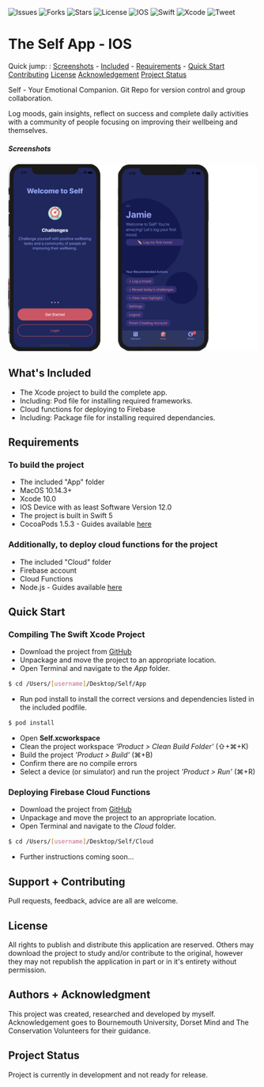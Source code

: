 ![Issues](https://img.shields.io/github/issues/jamiedevivoo/Self.svg)
![Forks](https://img.shields.io/github/forks/jamiedevivoo/Self.svg)
![Stars](https://img.shields.io/github/stars/jamiedevivoo/Self.svg)
![License](https://img.shields.io/github/license/jamiedevivoo/Self.svg) 
![IOS](https://img.shields.io/badge/IOS-12-brightgreen.svg)
![Swift](https://img.shields.io/badge/Swift-5-brightgreen.svg)
![Xcode](https://img.shields.io/badge/Xcode-10-brightgreen.svg)
![Tweet](https://img.shields.io/twitter/url/https/github.com%2Fjamiedevivoo%2FSelf.svg)

# The Self App - IOS
Quick jump: : [Screenshots](#screenshots) -
[Included](#whats-included) - 
[Requirements](#requirements) - 
[Quick Start](#quick-start)
[Contributing](#support-contributing)
[License](#license)
[Acknowledgement](#authors-acknowledgement)
[Project Status](#project-status)

Self - Your Emotional Companion. Git Repo for version control and group collaboration.

Log moods, gain insights, reflect on success and complete daily activities with a community of people focusing on improving their wellbeing and themselves.

##### Screenshots
![Screenshots](Screenshots/screenshots.png?raw=true "Screenshots")

## What's Included
- The Xcode project to build the complete app.
- Including: Pod file for installing required frameworks.
- Cloud functions for deploying to Firebase
- Including: Package file for installing required dependancies.

## Requirements

### To build the project
- The included "App" folder
- MacOS 10.14.3+
- Xcode 10.0
- IOS Device with as least Software Version 12.0
- The project is built in Swift 5
- CocoaPods 1.5.3 - Guides available [here](https://cocoapods.org/)

### Additionally, to deploy cloud functions for the project
- The included "Cloud" folder
- Firebase account
- Cloud Functions
- Node.js - Guides available [here](https://www.npmjs.com/get-npm)


## Quick Start

### Compiling The Swift Xcode Project
- Download the project from [GitHub](https://github.com/jamiedevivoo/Self/)
- Unpackage and move the project to an appropriate location.
- Open Terminal and navigate to the *App* folder. 
```bash
$ cd /Users/[username]/Desktop/Self/App 
```
- Run pod install to install the correct versions and dependencies listed in the included podfile. 
```bash
$ pod install 
```
- Open **Self.xcworkspace**
- Clean the project workspace *'Product > Clean Build Folder'* (⇧+⌘+K)
- Build the project *'Product > Build'* (⌘+B)
- Confirm there are no compile errors
- Select a device (or simulator) and run the project *'Product > Run'* (⌘+R)

### Deploying Firebase Cloud Functions
- Download the project from [GitHub](https://github.com/jamiedevivoo/Self/)
- Unpackage and move the project to an appropriate location.
- Open Terminal and navigate to the *Cloud* folder. 
```bash
$ cd /Users/[username]/Desktop/Self/Cloud 
```
- Further instructions coming soon...

## Support + Contributing
Pull requests, feedback, advice are all are welcome.

## License
All rights to publish and distribute this application are reserved. Others may download the project to study and/or contribute to the original, however they may not republish the application in part or in it's entirety without permission.

## Authors + Acknowledgment
This project was created, researched and developed by myself. Acknowledgement goes to Bournemouth University, Dorset Mind and The Conservation Volunteers for their guidance.

## Project Status
Project is currently in development and not ready for release.
